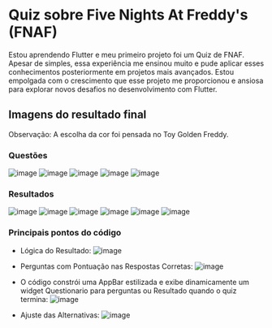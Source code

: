 # Quiz sobre Five Nights At Freddy's (FNAF)

Estou aprendendo Flutter e meu primeiro projeto foi um Quiz de FNAF. Apesar de simples, essa experiência me ensinou muito e pude aplicar esses conhecimentos posteriormente em projetos mais avançados. Estou empolgada com o crescimento que esse projeto me proporcionou e ansiosa para explorar novos desafios no desenvolvimento com Flutter.

## Imagens do resultado final

Observação: A escolha da cor foi pensada no Toy Golden Freddy.

### Questões

![image](https://github.com/pygaudiello/Projeto_Quiz/assets/126681785/32fb9f58-e204-432c-a8bf-cd0aca4331c9)
![image](https://github.com/pygaudiello/Projeto_Quiz/assets/126681785/af1b2aa5-5c51-47ea-86d9-60f84ce0fec5)
![image](https://github.com/pygaudiello/Projeto_Quiz/assets/126681785/ab5abef5-d7d2-4161-ba42-3b17f64c2dc9)
![image](https://github.com/pygaudiello/Projeto_Quiz/assets/126681785/9e5f902f-11fd-418a-bd2e-6e9a29c02f86)
![image](https://github.com/pygaudiello/Projeto_Quiz/assets/126681785/e3b5d23e-149d-4bd4-b120-94b8ed38b046)

### Resultados

![image](https://github.com/pygaudiello/Projeto_Quiz/assets/126681785/48b0901a-76cc-459b-99aa-b3a0da2a1de1)
![image](https://github.com/pygaudiello/Projeto_Quiz/assets/126681785/8149967f-3370-4ab7-8ef3-4acd341e018b)
![image](https://github.com/pygaudiello/Projeto_Quiz/assets/126681785/8bd115f4-6689-40df-bf6f-7589c7a5286a)
![image](https://github.com/pygaudiello/Projeto_Quiz/assets/126681785/5b4ada84-0fbd-4be1-98e0-af6ec256b2fe)
![image](https://github.com/pygaudiello/Projeto_Quiz/assets/126681785/4f86e283-8971-4dfa-a906-0dcbf86d5879)
![image](https://github.com/pygaudiello/Projeto_Quiz/assets/126681785/305dd582-4f29-4df5-bcba-b1655bf35c14)

### Principais pontos do código

* Lógica do Resultado:
  ![image](https://github.com/pygaudiello/Projeto_Quiz/assets/126681785/bac4e84f-1f0b-4604-b7fa-39aebbed02ae)

* Perguntas com Pontuação nas Respostas Corretas:
  ![image](https://github.com/pygaudiello/Projeto_Quiz/assets/126681785/af9291ee-0241-4ab6-85db-1d3a192dea61)

* O código constrói uma AppBar estilizada e exibe dinamicamente um widget Questionario para perguntas ou Resultado quando o quiz termina:
  ![image](https://github.com/pygaudiello/Projeto_Quiz/assets/126681785/d5be3e9d-e9fa-46c4-b9d1-8795bd24dbb8)

* Ajuste das Alternativas:
  ![image](https://github.com/pygaudiello/Projeto_Quiz/assets/126681785/d198713a-9440-4c62-bf06-75b94eb1c673)

